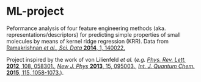 # ML-project

Peformance analysis of four feature engineering methods (aka. representations/descriptors) for predicting simple properties of small molecules by means of kernel ridge regression (KRR). Data from [Ramakrishnan *et al.*, *Sci. Data* **2014**, 1, 140022.](https://www.nature.com/articles/sdata201422)

Project inspired by the work of von Lilienfeld *et al.* (*e.g.* [*Phys. Rev. Lett.* **2012**, 108, 058301.](https://journals.aps.org/prl/abstract/10.1103/PhysRevLett.108.058301), [*New J. Phys* **2013**, 15, 095003.](https://iopscience.iop.org/article/10.1088/1367-2630/15/9/095003/meta), [*Int. J. Quantum Chem.* **2015**, 115, 1058-1073.](https://onlinelibrary.wiley.com/doi/full/10.1002/qua.24954)).

